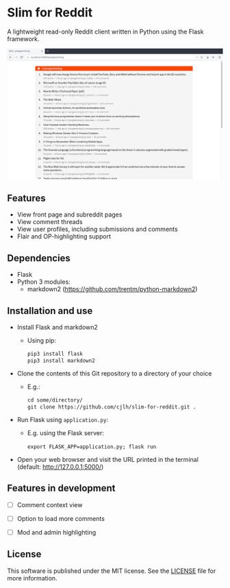# Slim for Reddit

A lightweight read-only Reddit client written in Python using the Flask framework.

![Screenshot of Subreddit view](./screenshots/subreddit_view.png)


## Features

- View front page and subreddit pages
- View comment threads
- View user profiles, including submissions and comments
- Flair and OP-highlighting support


## Dependencies

- Flask
- Python 3 modules:
  - markdown2 (https://github.com/trentm/python-markdown2)


## Installation and use

- Install Flask and markdown2
  - Using pip:
    
    ```
    pip3 install flask
    pip3 install markdown2
    ```

- Clone the contents of this Git repository to a directory of your choice
  - E.g.:

    ```
    cd some/directory/
    git clone https://github.com/cjlh/slim-for-reddit.git .
    ```
- Run Flask using `application.py`:
  - E.g. using the Flask server:

    ```export FLASK_APP=application.py; flask run```

- Open your web browser and visit the URL printed in the terminal (default: http://127.0.0.1:5000/)


## Features in development

- [ ] Comment context view
- [ ] Option to load more comments
- [ ] Mod and admin highlighting


## License

This software is published under the MIT license. See the [LICENSE](LICENSE) file for more information.

